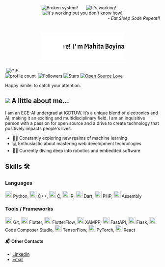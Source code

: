 <div align="center">
  <img src="https://raw.githubusercontent.com/Tarikul-Islam-Anik/Animated-Fluent-Emojis/master/Emojis/Smilies/Face%20with%20Spiral%20Eyes.png" width="10%" alt="Broken system!"/>
  &nbsp;&nbsp;&nbsp;&nbsp;&nbsp;
  <img src="https://raw.githubusercontent.com/Tarikul-Islam-Anik/Animated-Fluent-Emojis/master/Emojis/Smilies/Relieved%20Face.png" width="10%" alt="It's working!"/>
  &nbsp;&nbsp;&nbsp;&nbsp;&nbsp;
  <img src="https://raw.githubusercontent.com/Tarikul-Islam-Anik/Animated-Fluent-Emojis/master/Emojis/Smilies/Astonished%20Face.png" width="10%" alt="It's working but you don't know how!"/>


<div align="right">
  <i> - Eat Sleep Sode Repeat!!</i>
</div>
<h1> 
  <img src="https://github.com/mahita2104/mahita2104/blob/main/name.gif" 👋/> 
</h1>
</div>
<img align="right" alt="GIF" src="https://github.com/SP-XD/SP-XD/blob/main/images/dev-working_rounded.gif?raw=true" width="500"/>

![profile count](https://komarev.com/ghpvc/?username=mahita2104&color=red)&nbsp;
![Followers](https://img.shields.io/github/followers/mahita2104?style=social)
![Stars](https://img.shields.io/github/stars/mahita2104?style=social)
[![Open Source Love](https://badges.frapsoft.com/os/v1/open-source.svg?v=102)](https://github.com/ellerbrock/open-source-badge/)
</div>
Happy :smile: to catch your attention.

## <img src="https://media.giphy.com/media/VgCDAzcKvsR6OM0uWg/giphy.gif" width="50"> A little  about me...  
I am an ECE-AI undergrad at IGDTUW. It’s a unique blend of electronics and AI, making it an exciting and multidisciplinary field. I am an inquisitive person with a passion for open source and a drive to create technology that positively impacts people's lives.

- 🤖🧠 Constantly exploring new realms of machine learning
- 💻 Enthusiastic about mastering web development technologies
- 🤖🔧 Currently diving deep into robotics and embedded software
## Skills 🛠️

### Languages
<img src="https://img.icons8.com/color/48/000000/python.png" width="22" height="22"> Python, 
<img src="https://img.icons8.com/color/48/000000/c-plus-plus-logo.png" width="22" height="22"> C++,
<img src="https://img.icons8.com/color/48/000000/c-programming.png" width="22" height="22"> C,
<img src="https://img.icons8.com/color/48/000000/r.png" width="22" height="22"> R,
<img src="https://img.icons8.com/color/48/000000/dart.png" width="22" height="22"> Dart,
<img src="https://img.icons8.com/color/48/000000/php.png" width="22" height="22"> PHP,
<img src="https://img.icons8.com/color/48/000000/assembly.png" width="22" height="22"> Assembly

### Tools / Frameworks
<img src="https://img.icons8.com/color/48/000000/git.png" width="22" height="22"> Git,
<img src="https://img.icons8.com/color/48/000000/flutter.png" width="22" height="22"> Flutter,
<img src="https://img.icons8.com/color/48/000000/flutter.png" width="22" height="22"> FlutterFlow,
<img src="https://cdn2.iconfinder.com/data/icons/pack1-baco-flurry-icons-style/512/XAMPP.png" width="22" height="22"> XAMPP,
<img src="https://img.icons8.com/dusk/48/000000/api-settings.png" width="22" height="22"> FastAPI,
<img src="https://img.icons8.com/ios-filled/50/000000/flask.png" width="22" height="22"> Flask,
<img src="https://img.icons8.com/color/48/000000/visual-studio-code-2019.png" width="22" height="22"> Code Composer Studio,
<img src="https://img.icons8.com/color/48/000000/tensorflow.png" width="22" height="22"> TensorFlow,
<img src="https://img.icons8.com/color/48/000000/pytorch.png" width="22" height="22"> PyTorch,
<img src="https://img.icons8.com/color/48/000000/react-native.png" width="22" height="22"> React

#### 📬 Other Contacts
- [LinkedIn](https://www.linkedin.com/in/ashita-boyina-b99ba9153/)
- [Email](cOde.A4sh@gmail.com)
